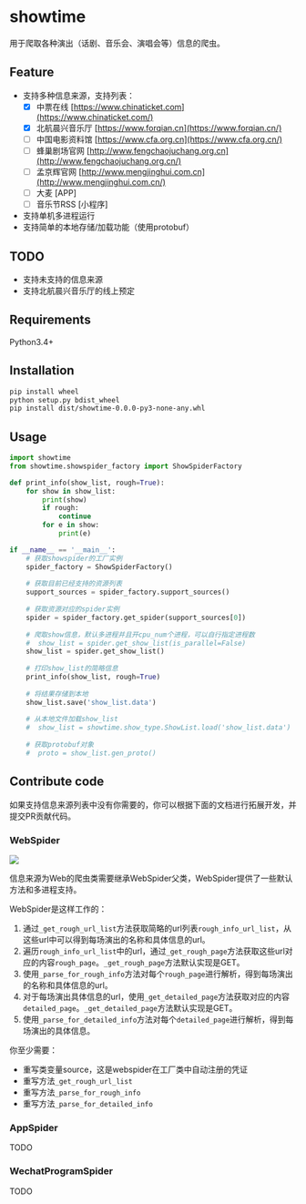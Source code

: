 

# showtime

用于爬取各种演出（话剧、音乐会、演唱会等）信息的爬虫。

## Feature

- 支持多种信息来源，支持列表：
  - [x] 中票在线 [https://www.chinaticket.com](https://www.chinaticket.com/)
  - [x] 北航晨兴音乐厅 [https://www.forqian.cn](https://www.forqian.cn/)
  - [ ] 中国电影资料馆 [https://www.cfa.org.cn](https://www.cfa.org.cn/)
  - [ ] 蜂巢剧场官网 [http://www.fengchaojuchang.org.cn](http://www.fengchaojuchang.org.cn/)
  - [ ] 孟京辉官网 [http://www.mengjinghui.com.cn](http://www.mengjinghui.com.cn/)
  - [ ] 大麦 [APP]
  - [ ] 音乐节RSS [小程序]
- 支持单机多进程运行
- 支持简单的本地存储/加载功能（使用protobuf）

## TODO

- 支持未支持的信息来源
- 支持北航晨兴音乐厅的线上预定

## Requirements

Python3.4+

## Installation

```bash
pip install wheel
python setup.py bdist_wheel
pip install dist/showtime-0.0.0-py3-none-any.whl
```

## Usage

```python
import showtime
from showtime.showspider_factory import ShowSpiderFactory

def print_info(show_list, rough=True):
    for show in show_list:
        print(show)
        if rough:
            continue
        for e in show:
            print(e)

if __name__ == '__main__':
    # 获取showspider的工厂实例
    spider_factory = ShowSpiderFactory()
    
    # 获取目前已经支持的资源列表
    support_sources = spider_factory.support_sources()
    
    # 获取资源对应的spider实例
    spider = spider_factory.get_spider(support_sources[0])
    
    # 爬取show信息，默认多进程并且开cpu_num个进程，可以自行指定进程数
    #  show_list = spider.get_show_list(is_parallel=False)
    show_list = spider.get_show_list()
    
    # 打印show_list的简略信息
    print_info(show_list, rough=True)
    
    # 将结果存储到本地
    show_list.save('show_list.data')
    
    # 从本地文件加载show_list
    #  show_list = showtime.show_type.ShowList.load('show_list.data')
    
    # 获取protobuf对象
    #  proto = show_list.gen_proto()
```

## Contribute code

如果支持信息来源列表中没有你需要的，你可以根据下面的文档进行拓展开发，并提交PR贡献代码。

### WebSpider

![](https://tva1.sinaimg.cn/large/006y8mN6gy1g87bdn9ix7j30lp0gwjre.jpg)

信息来源为Web的爬虫类需要继承WebSpider父类，WebSpider提供了一些默认方法和多进程支持。

WebSpider是这样工作的：
1. 通过`_get_rough_url_list`方法获取简略的url列表`rough_info_url_list`，从这些url中可以得到每场演出的名称和具体信息的url。
2. 遍历`rough_info_url_list`中的url，通过`_get_rough_page`方法获取这些url对应的内容`rough_page`。`_get_rough_page`方法默认实现是GET。
3. 使用`_parse_for_rough_info`方法对每个`rough_page`进行解析，得到每场演出的名称和具体信息的url。
4. 对于每场演出具体信息的url，使用`_get_detailed_page`方法获取对应的内容`detailed_page`。`_get_detailed_page`方法默认实现是GET。
5. 使用`_parse_for_detailed_info`方法对每个`detailed_page`进行解析，得到每场演出的具体信息。

你至少需要：
- 重写类变量source，这是webspider在工厂类中自动注册的凭证
- 重写方法`_get_rough_url_list`
- 重写方法`_parse_for_rough_info`
- 重写方法`_parse_for_detailed_info`

### AppSpider

TODO

### WechatProgramSpider

TODO



